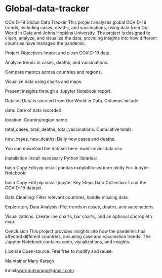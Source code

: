 # Global-data-tracker
COVID-19 Global Data Tracker
This project analyzes global COVID-19 trends, including cases, deaths, and vaccinations, using data from Our World in Data and Johns Hopkins University. The project is designed to clean, analyze, and visualize the data, providing insights into how different countries have managed the pandemic.

Project Objectives
Import and clean COVID-19 data.

Analyze trends in cases, deaths, and vaccinations.

Compare metrics across countries and regions.

Visualize data using charts and maps.

Present insights through a Jupyter Notebook report.

Dataset
Data is sourced from Our World in Data. Columns include:

date: Date of data recorded.

location: Country/region name.

total_cases, total_deaths, total_vaccinations: Cumulative totals.

new_cases, new_deaths: Daily new cases and deaths.

You can download the dataset here: owid-covid-data.csv.

Installation
Install necessary Python libraries:

bash
Copy
Edit
pip install pandas matplotlib seaborn plotly
For Jupyter Notebook:

bash
Copy
Edit
pip install jupyter
Key Steps
Data Collection: Load the COVID-19 dataset.

Data Cleaning: Filter relevant countries, handle missing data.

Exploratory Data Analysis: Plot trends in cases, deaths, and vaccinations.

Visualizations: Create line charts, bar charts, and an optional choropleth map.


Conclusion
This project provides insights into how the pandemic has affected different countries, including case and vaccination trends. The Jupyter Notebook contains code, visualizations, and insights.

License
Open-source. Feel free to modify and reuse.

Maintainer
Mary Karago

Email:warugurkarago@gmail.com

